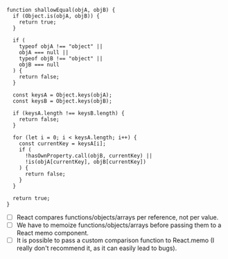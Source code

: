 ```tsx
function shallowEqual(objA, objB) {
  if (Object.is(objA, objB)) {
    return true;
  }

  if (
    typeof objA !== "object" ||
    objA === null ||
    typeof objB !== "object" ||
    objB === null
  ) {
    return false;
  }

  const keysA = Object.keys(objA);
  const keysB = Object.keys(objB);

  if (keysA.length !== keysB.length) {
    return false;
  }

  for (let i = 0; i < keysA.length; i++) {
    const currentKey = keysA[i];
    if (
      !hasOwnProperty.call(objB, currentKey) ||
      !is(objA[currentKey], objB[currentKey])
    ) {
      return false;
    }
  }

  return true;
}
```

- [ ] React compares functions/objects/arrays per reference, not per value.
- [ ] We have to memoize functions/objects/arrays before passing them to a React memo component.
- [ ] It is possible to pass a custom comparison function to React.memo (I really don't recommend it, as it can easily lead to bugs).
